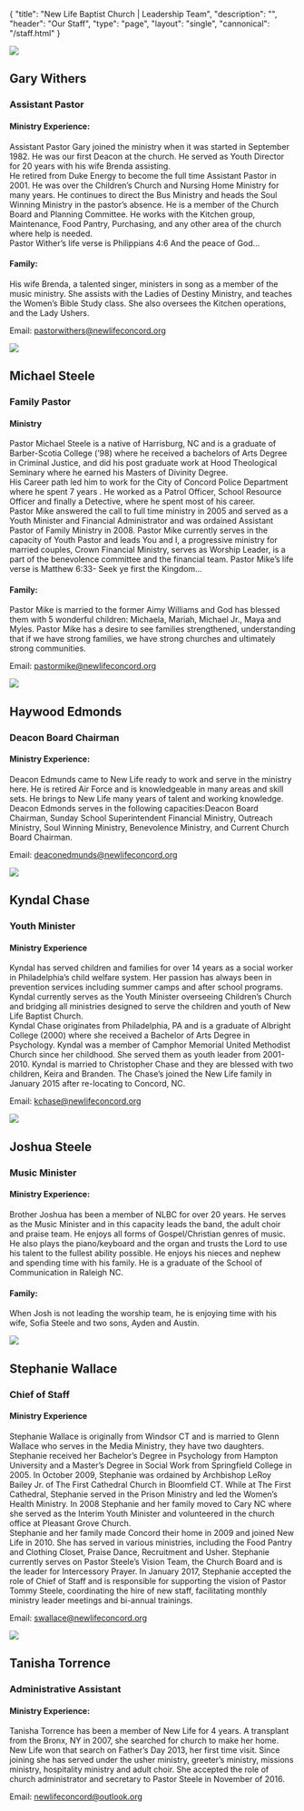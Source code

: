{
	"title": "New Life Baptist Church | Leadership Team",
	"description": "",
	"header": "Our Staff",
	"type": "page",
	"layout": "single",
	"cannonical": "/staff.html"
}
<!-- Pastor Gary -->
<section class="interior-section">
	<div class="container">
		<div class="row">
    	<div class="col-xs-12 col-md-4">
				<img class="profile-pic" src="/images/leadership/pastorGary.jpg">
			</div>
			<div class="col-xs-12 col-md-8 padding-left-20">
				<h1>Gary Withers</h1>
				<h3>Assistant Pastor</h3>
				<h4>Ministry Experience:</h4>
				<p class="text-justify">
					Assistant Pastor Gary joined the ministry when it was started in September 1982. He was our first Deacon at the church. He served as Youth Director for 20 years with his wife Brenda assisting.
					<br>
					He retired from Duke Energy to become the full time Assistant Pastor in 2001. He was over the Children’s Church and Nursing Home Ministry for many years. He continues to direct the Bus Ministry and heads the Soul Winning Ministry in the pastor’s absence. He is a member of the  Church Board and Planning Committee. He works with the Kitchen group, Maintenance, Food Pantry, Purchasing, and any other area of the church where help is needed.
					<br>
					Pastor Wither’s life verse is Philippians 4:6  And the peace of God…
				</p>
				<h4>Family:</h4>
				<p class="text-justify">
					His wife Brenda, a talented singer, ministers in song as a member of the music ministry. She assists with the Ladies of Destiny Ministry, and teaches the Women’s Bible Study class. She also oversees the Kitchen operations, and the Lady Ushers.
				</p>
				<p class="text-justify">Email: <a class="link" href="mailto:pastorwithers@newlifeconcord.org" target="_self">pastorwithers@newlifeconcord.org</a></p>
			</div>
    </div>
	</div>
</section>
<!-- Pastor Mike Steele -->
<section class="interior-section">
	<div class="container">
		<div class="row">
    	<div class="col-xs-12 col-md-4">
				<img class="profile-pic" src="/images/leadership/pastorMike.jpg">
			</div>
			<div class="col-xs-12 col-md-8 padding-left-20">
				<h1>Michael Steele</h1>
				<h3>Family Pastor</h3>
				<h4>Ministry</h4>
				<p class="text-justify">
					Pastor Michael Steele is a native of Harrisburg, NC and is a graduate of Barber-Scotia College (’98) where he received a bachelors of Arts Degree in Criminal Justice, and did his post graduate work at Hood Theological Seminary where he earned his Masters of Divinity Degree.<br>
					His Career path led him to work for the City of Concord Police Department where he spent 7 years . He worked as a Patrol Officer, School Resource Officer and finally a Detective, where he spent most of his career.<br>
					Pastor Mike answered the call to full time ministry in 2005 and served as a Youth Minister and Financial Administrator and was ordained Assistant Pastor of Family Ministry in 2008. Pastor Mike currently serves in the capacity of Youth Pastor and leads You and I, a progressive ministry for married couples, Crown Financial Ministry, serves as Worship Leader, is a part of the benevolence committee and the financial team. Pastor Mike’s life verse is Matthew 6:33- Seek ye first the Kingdom…
				</p>
				<h4>Family:</h4>
				<p class="text-justify">
					Pastor Mike is married to the former Aimy Williams and God has blessed them with 5 wonderful children: Michaela,  Mariah, Michael Jr., Maya  and Myles. Pastor Mike has a desire to see families strengthened, understanding that if we have strong families, we have strong churches and ultimately strong communities. 
				</p>
				<p class="text-justify">Email: <a class="link" href="mailto:pastormike@newlifeconcord.org" target="_self">pastormike@newlifeconcord.org</a></p>
			</div>
    </div>
	</div>
</section>
<!-- Pastor Edmonds -->
<section class="interior-section">
	<div class="container">
		<div class="row">
    	<div class="col-xs-12 col-md-4">
				<img class="profile-pic" src="/images/leadership/pastorHaywood.jpg">
			</div>
			<div class="col-xs-12 col-md-8 padding-left-20">
				<h1>Haywood Edmonds</h1>
				<h3>Deacon Board Chairman</h3>
				<h4>Ministry Experience:</h4>
				<p class="text-justify">
					Deacon Edmunds came to New Life ready to work and serve in the ministry here. He is retired Air Force and is knowledgeable in many areas and skill sets. He brings to New Life many years of talent and working knowledge.
					<br>
					Deacon Edmonds serves in the following capacities:Deacon Board Chairman, Sunday School Superintendent  Financial Ministry, Outreach Ministry, Soul Winning Ministry, Benevolence Ministry, and Current Church Board Chairman. 
			</p>
			<p class="text-justify">Email: <a class="link" href="mailto:deaconedmunds@newlifeconcord.org" target="_self">deaconedmunds@newlifeconcord.org</a></p>
			</div>
    </div>
	</div>
</section>
<!-- Kyndal Chase -->
<section class="interior-section">
	<div class="container">
		<div class="row">
    	<div class="col-xs-12 col-md-4">
				<img class="profile-pic" src="/images/leadership/kchase.jpg">
			</div>
			<div class="col-xs-12 col-md-8 padding-left-20">
				<h1>Kyndal Chase</h1>
				<h3>Youth Minister</h3>
				<h4>Ministry Experience</h4>
				<p class="text-justify">
					Kyndal has served children and families for over 14 years as a social worker in Philadelphia’s child welfare system. Her passion has always been in prevention services including summer camps and after school programs. Kyndal currently serves as the Youth Minister overseeing Children’s Church and bridging all ministries designed to serve the children and youth of New Life Baptist Church. 
					<br>
					Kyndal Chase originates from Philadelphia, PA and is a graduate of Albright College (2000) where she received a Bachelor of Arts Degree in Psychology. Kyndal was a member of Camphor Memorial United Methodist Church since her childhood. She served them as youth leader from 2001-2010. Kyndal is married to Christopher Chase and they are blessed with two children, Keira and Branden. The Chase’s joined the New Life family in January 2015 after re-locating to Concord, NC.
				</p>
				<p class="text-justify">Email: <a class="link" href="mailto:kchase@newlifeconcord.org" target="_self">kchase@newlifeconcord.org</a></p>
			</div>
    </div>
	</div>
</section>
<!-- Joshua Steele -->
<section class="interior-section">
	<div class="container">
		<div class="row">
    	<div class="col-xs-12 col-md-4">
				<img class="profile-pic" src="/images/leadership/josh.jpg">
			</div>
			<div class="col-xs-12 col-md-8 padding-left-20">
				<h1>Joshua Steele</h1>
				<h3>Music Minister</h3>
				<h4>Ministry Experience:</h4>
				<p class="text-justify">
					Brother Joshua has been a member of NLBC for over 20 years. He serves as the Music Minister and in this capacity leads the band, the adult choir and praise team. He enjoys all forms of Gospel/Christian genres of music. He also plays the piano/keyboard and the organ and trusts the Lord to use his talent to the fullest ability possible. He enjoys his nieces and nephew and spending time with his family. He is a graduate of the School of Communication in Raleigh NC.
				</p>
				<h4>Family:</h4>
				<p>
					When Josh is not leading the worship team, he is enjoying time with his wife, Sofia Steele and two sons, Ayden and Austin.
				</p>
				<!-- <a class="button blue" href="" target="_blank">Email Josh</a> -->
			</div>
    </div>
	</div>
</section>
<!-- Pastor Stephanie Wallace -->
<section class="interior-section">
	<div class="container">
		<div class="row">
    	<div class="col-xs-12 col-md-4">
				<img class="profile-pic" src="/images/leadership/swallace.png">
			</div>
			<div class="col-xs-12 col-md-8 padding-left-20">
				<h1>Stephanie Wallace</h1>
				<h3>Chief of Staff</h3>
				<h4>Ministry Experience</h4>
				<p class="text-justify">
					Stephanie Wallace is originally from Windsor CT and is married to Glenn Wallace who serves in the Media Ministry, they have two daughters. Stephanie received her Bachelor’s Degree in Psychology from Hampton University and a Master’s Degree in Social Work from Springfield College in 2005. In October 2009, Stephanie was ordained by Archbishop LeRoy Bailey Jr. of The First Cathedral Church in Bloomfield CT. While at The First Cathedral, Stephanie served in the Prison Ministry and led the Women’s Health Ministry. In 2008 Stephanie and her family moved to Cary NC where she served as the Interim Youth Minister and volunteered in the church office at Pleasant Grove Church. 
					<br>
					Stephanie and her family made Concord their home in 2009 and joined New Life in 2010. She has served in various ministries, including the Food Pantry and Clothing Closet, Praise Dance, Recruitment and Usher.  Stephanie currently serves on Pastor Steele’s Vision Team, the Church Board and is the leader for Intercessory Prayer. In January 2017, Stephanie accepted the role of Chief of Staff and is responsible for supporting the vision of Pastor Tommy Steele, coordinating the hire of new staff, facilitating monthly ministry leader meetings and bi-annual trainings.
				</p>
				<p class="text-justify">Email: <a class="link" href="mailto:swallace@newlifeconcord.org" target="_self">swallace@newlifeconcord.org</a></p>
			</div>
    </div>
	</div>
</section>
<!-- Tanisha -->
<section class="interior-section">
	<div class="container">
		<div class="row">
    	<div class="col-xs-12 col-md-4">
				<img class="profile-pic" src="/images/leadership/tanisha.jpg">
			</div>
			<div class="col-xs-12 col-md-8 padding-left-20">
				<h1>Tanisha Torrence</h1>
				<h3>Administrative Assistant</h3>
				<h4>Ministry Experience:</h4>
				<p class="text-justify">
					Tanisha Torrence has been a member of New Life for 4 years.  A transplant from the Bronx, NY in 2007, she searched for church to make her home.  New Life won that search on Father’s Day 2013, her first time visit. Since joining she has served under the usher ministry, greeter’s ministry, missions ministry, hospitality ministry and adult choir.  She accepted the role of church administrator and secretary to Pastor Steele in November of 2016.
			</p>
			<p class="text-justify">Email: <a class="link" href="mailto:newlifeconcord@outlook.org" target="_self">newlifeconcord@outlook.org</a></p>
			</div>
    </div>
	</div>
</section>
